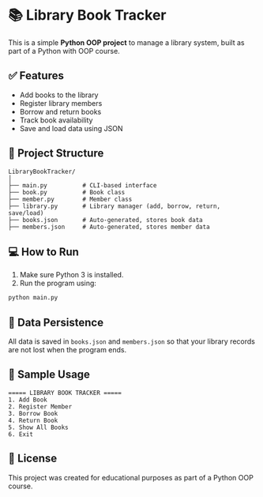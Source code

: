 # 📚 Library Book Tracker

This is a simple **Python OOP project** to manage a library system, built as part of a Python with OOP course.

## ✅ Features

- Add books to the library
- Register library members
- Borrow and return books
- Track book availability
- Save and load data using JSON

## 📁 Project Structure

```
LibraryBookTracker/
│
├── main.py          # CLI-based interface
├── book.py          # Book class
├── member.py        # Member class
├── library.py       # Library manager (add, borrow, return, save/load)
├── books.json       # Auto-generated, stores book data
├── members.json     # Auto-generated, stores member data
```

## 💻 How to Run

1. Make sure Python 3 is installed.
2. Run the program using:

```bash
python main.py
```

## 💾 Data Persistence

All data is saved in `books.json` and `members.json` so that your library records are not lost when the program ends.

## 📌 Sample Usage

```
===== LIBRARY BOOK TRACKER =====
1. Add Book
2. Register Member
3. Borrow Book
4. Return Book
5. Show All Books
6. Exit
```

## 📜 License

This project was created for educational purposes as part of a Python OOP course.